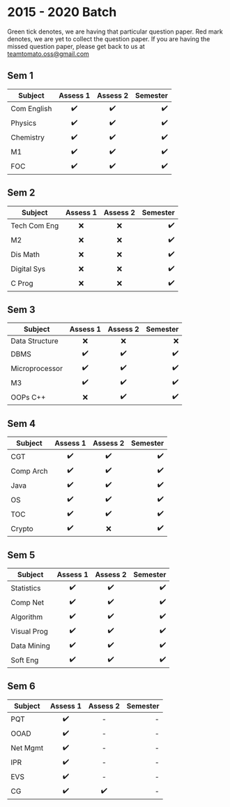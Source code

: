 # 2015 - 2020 Batch
Green tick denotes, we are having that particular question paper. Red mark denotes, we are yet to collect the question paper. If you are having the missed question paper, please get back to us at teamtomato.oss@gmail.com

## Sem 1
|Subject | Assess 1 | Assess 2 | Semester |
|--------|:--------:|:--------:|---------:|
|Com English| :heavy_check_mark:|:heavy_check_mark: |:heavy_check_mark: |
|Physics| :heavy_check_mark:|:heavy_check_mark: |:heavy_check_mark: |
|Chemistry| :heavy_check_mark:| :heavy_check_mark:| :heavy_check_mark:|
|M1| :heavy_check_mark:| :heavy_check_mark:| :heavy_check_mark:|
|FOC| :heavy_check_mark:| :heavy_check_mark:| :heavy_check_mark:|

## Sem 2
|Subject | Assess 1 | Assess 2 | Semester |
|--------|:--------:|:--------:|---------:|
|Tech Com Eng | :x:|:x: |:heavy_check_mark: |
|M2|:x:|:x:|:heavy_check_mark: |
|Dis Math|:x:|:x:| :heavy_check_mark:|
|Digital Sys|:x:|:x:|:heavy_check_mark:|
|C Prog|:x:|:x:|:heavy_check_mark:|

## Sem 3
|Subject | Assess 1 | Assess 2 | Semester |
|--------|:--------:|:--------:|---------:|
|Data Structure|:x:|:x:|:x:|
|DBMS| :heavy_check_mark:|:heavy_check_mark: |:heavy_check_mark: |
|Microprocessor| :heavy_check_mark:| :heavy_check_mark:| :heavy_check_mark:|
|M3| :heavy_check_mark:| :heavy_check_mark:| :heavy_check_mark:|
|OOPs C++| :x:| :heavy_check_mark:| :heavy_check_mark:|

## Sem 4
|Subject | Assess 1 | Assess 2 | Semester |
|--------|:--------:|:--------:|---------:|
|CGT| :heavy_check_mark:|:heavy_check_mark: |:heavy_check_mark: |
|Comp Arch| :heavy_check_mark:|:heavy_check_mark: |:heavy_check_mark: |
|Java| :heavy_check_mark:| :heavy_check_mark:| :heavy_check_mark:|
|OS| :heavy_check_mark:| :heavy_check_mark:| :heavy_check_mark:|
|TOC| :heavy_check_mark:| :heavy_check_mark:| :heavy_check_mark:|
|Crypto| :heavy_check_mark:| :x:| :heavy_check_mark:|

## Sem 5
|Subject | Assess 1 | Assess 2 | Semester |
|--------|:--------:|:--------:|---------:|
|Statistics| :heavy_check_mark:|:heavy_check_mark: |:heavy_check_mark: |
|Comp Net| :heavy_check_mark:|:heavy_check_mark: |:heavy_check_mark: |
|Algorithm| :heavy_check_mark:| :heavy_check_mark:| :heavy_check_mark:|
|Visual Prog| :heavy_check_mark:| :heavy_check_mark:| :heavy_check_mark:|
|Data Mining| :heavy_check_mark:| :heavy_check_mark:| :heavy_check_mark:|
|Soft Eng| :heavy_check_mark:| :heavy_check_mark:| :heavy_check_mark:|

## Sem 6
|Subject | Assess 1 | Assess 2 | Semester |
|--------|:--------:|:--------:|---------:|
|PQT| :heavy_check_mark:|-|- |
|OOAD| :heavy_check_mark:|-|- |
|Net Mgmt| :heavy_check_mark:|-| -|
|IPR| :heavy_check_mark:|-|-|
|EVS| :heavy_check_mark:| -| -|
|CG| :heavy_check_mark:| :heavy_check_mark:| -|

